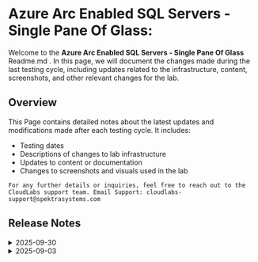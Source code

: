 # Azure Arc Enabled SQL Servers - Single Pane Of Glass:

Welcome to the **Azure Arc Enabled SQL Servers - Single Pane Of Glass** Readme.md . In this page, we will document the changes made during the last testing cycle, including updates related to the infrastructure, content, screenshots, and other relevant changes for the lab.

## Overview

This Page contains detailed notes about the latest updates and modifications made after each testing cycle. It includes:

- Testing dates
- Descriptions of changes to lab infrastructure
- Updates to content or documentation
- Changes to screenshots and visuals used in the lab

`For any further details or inquiries, feel free to reach out to the CloudLabs support team.
Email Support: cloudlabs-support@spektrasystems.com`

## Release Notes

<details>
  <summary>2025-09-30</summary>

## Release Date: 2025-09-30

### Summary of Changes 

-  Made minor updates with clearer screenshots and refined instructions to enhance clarity and accuracy.

### Infrastructure Changes

- NA

### Content Changes

- NA

### Screenshot Update

- Screenshots have been updated to provide clearer instructions and enhance the overall experience.
  
### Testing Notes

- **Testing Date**: 2025-09-30

### Testing Scope 

- Validation included checks for infrastructure compatibility, lab flow continuity, content accuracy, and alignment of screenshots with the latest UI.

-------------

</details>

<details>
  <summary>2025-09-03</summary>

## Summary of Changes 

-  Added explicit navigation steps in the lab guide and incorporated multiple screenshots to improve clarity and ensure correct environment access.

## Infrastructure Changes

Made changes to the predeployment setup of the lab.

## Content Changes

- **Change**:
    - Updated lab guide with multiple screenshots.
    - **Getting started page** updated with new CloudLabs UI changes.

## Screenshot Updates

- **Change**: Screenshots are up-to-date.

## Testing Notes

- **Testing Date**: 2025-05-13

## Testing Scope

- Validation covered infrastructure compatibility, lab flow continuity, content accuracy, and screenshot alignment with the latest UI.

